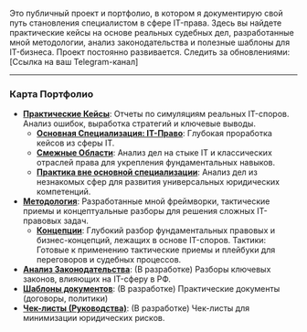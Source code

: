 Это публичный проект и портфолио, в котором я документирую свой путь становления специалистом в сфере IT-права. Здесь вы найдете практические кейсы на основе реальных судебных дел, разработанные мной методологии, анализ законодательства и полезные шаблоны для IT-бизнеса. Проект постоянно развивается. 
Следить за обновлениями: [Ссылка на ваш Telegram-канал]

---
### Карта Портфолио
* **[Практические Кейсы](https://github.com/IBakhitov-lin/IT-Law-Russia/blob/main/%D0%9F%D1%80%D0%B0%D0%BA%D1%82%D0%B8%D1%87%D0%B5%D1%81%D0%BA%D0%B8%D0%B5%20%D0%BA%D0%B5%D0%B9%D1%81%D1%8B)**: Отчеты по симуляциям реальных IT-споров. Анализ ошибок, выработка стратегий и ключевые выводы.
  * **[Основная Специализация: IT-Право](https://github.com/IBakhitov-lin/IT-Law-Russia/tree/main/%D0%9F%D1%80%D0%B0%D0%BA%D1%82%D0%B8%D1%87%D0%B5%D1%81%D0%BA%D0%B8%D0%B5%20%D0%BA%D0%B5%D0%B9%D1%81%D1%8B/%D0%9E%D1%81%D0%BD%D0%BE%D0%B2%D0%BD%D0%B0%D1%8F%20%D1%81%D0%BF%D0%B5%D1%86%D0%B8%D0%B0%D0%BB%D0%B8%D0%B7%D0%B0%D1%86%D0%B8%D1%8F%20-%20IT%20%D0%9F%D1%80%D0%B0%D0%B2%D0%BE)**: Глубокая проработка кейсов из сферы IT.
  * **[Смежные Области](https://github.com/IBakhitov-lin/IT-Law-Russia/tree/main/%D0%9F%D1%80%D0%B0%D0%BA%D1%82%D0%B8%D1%87%D0%B5%D1%81%D0%BA%D0%B8%D0%B5%20%D0%BA%D0%B5%D0%B9%D1%81%D1%8B/%D0%A1%D0%BC%D0%B5%D0%B6%D0%BD%D1%8B%D0%B5%20%D0%BE%D0%B1%D0%BB%D0%B0%D1%81%D1%82%D0%B8)**: Анализ дел на стыке IT и классических отраслей права для укрепления фундаментальных навыков.
  * **[Практика вне основной специализации](https://github.com/IBakhitov-lin/IT-Law-Russia/tree/main/%D0%9F%D1%80%D0%B0%D0%BA%D1%82%D0%B8%D1%87%D0%B5%D1%81%D0%BA%D0%B8%D0%B5%20%D0%BA%D0%B5%D0%B9%D1%81%D1%8B/%D0%9F%D1%80%D0%B0%D0%BA%D1%82%D0%B8%D0%BA%D0%B0%20%D0%B2%D0%BD%D0%B5%20%D0%BE%D1%81%D0%BD%D0%BE%D0%B2%D0%BD%D0%BE%D0%B9%20%D1%81%D0%BF%D0%B5%D1%86%D0%B8%D0%B0%D0%BB%D0%B8%D0%B7%D0%B0%D1%86%D0%B8%D0%B8)**: Анализ дел из незнакомых сфер для развития универсальных юридических компетенций.
* **[Методология]()**: Разработанные мной фреймворки, тактические приемы и концептуальные разборы для решения сложных IT-правовых задач.
  * **[Концепции](https://github.com/IBakhitov-lin/IT-Law-Russia/tree/main/%D0%9C%D0%B5%D1%82%D0%BE%D0%B4%D0%BE%D0%BB%D0%BE%D0%B3%D0%B8%D1%8F/%D0%9A%D0%BE%D0%BD%D1%86%D0%B5%D0%BF%D1%86%D0%B8%D0%B8)**: Глубокий разбор фундаментальных правовых и бизнес-концепций, лежащих в основе IT-споров.
Тактики: Готовые к применению тактические приемы и плейбуки для переговоров и судебных процессов.
* **[Анализ Законодательства](https://github.com/IBakhitov-lin/IT-Law-Russia/blob/main/%D0%90%D0%BD%D0%B0%D0%BB%D0%B8%D0%B7%20%D0%B7%D0%B0%D0%BA%D0%BE%D0%BD%D0%BE%D0%B4%D0%B0%D1%82%D0%B5%D0%BB%D1%8C%D1%81%D1%82%D0%B2%D0%B0)**: (В разработке) Разборы ключевых законов, влияющих на IT-сферу в РФ.
* **[Шаблоны документов](https://github.com/IBakhitov-lin/IT-Law-Russia/blob/main/%D0%A8%D0%B0%D0%B1%D0%BB%D0%BE%D0%BD%D1%8B%20%D0%B4%D0%BE%D0%BA%D1%83%D0%BC%D0%B5%D0%BD%D1%82%D0%BE%D0%B2)**: (В разработке) Практические документы (договоры, политики)
* **[Чек-листы (Руководства)](https://github.com/IBakhitov-lin/IT-Law-Russia/blob/main/%D0%A7%D0%B5%D0%BA-%D0%BB%D0%B8%D1%81%D1%82%D1%8B%20(%D0%A0%D1%83%D0%BA%D0%BE%D0%B2%D0%BE%D0%B4%D1%81%D1%82%D0%B2%D0%B0))**: (В разработке) Чек-листы для минимизации юридических рисков.
